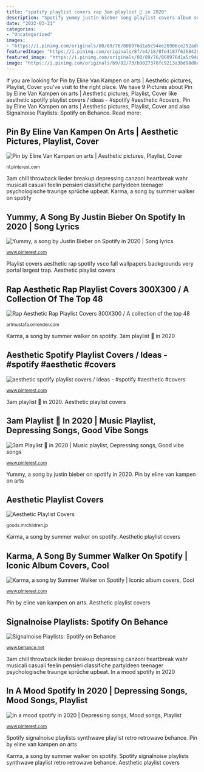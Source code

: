 ```yaml
---
title: "spotify playlist covers rap 3am playlist 🏽 in 2020"
description: "Spotify yummy justin bieber song playlist covers album songs lyrics cool aesthetic open rap"
date: "2022-03-21"
categories:
- "Uncategorized"
images:
- "https://i.pinimg.com/originals/80/89/76/808976d1a5c94ee26906ce252ad8c963.jpg"
featuredImage: "https://i.pinimg.com/originals/8f/e4/18/8fe4187f6368429209b93730d78523c9.png"
featured_image: "https://i.pinimg.com/originals/80/89/76/808976d1a5c94ee26906ce252ad8c963.jpg"
image: "https://i.pinimg.com/originals/b9/02/73/b9027378fc9213a3bd98d8e68567dccd.png"
---
```


If you are looking for Pin by Eline Van Kampen on arts | Aesthetic pictures, Playlist, Cover you've visit to the right place. We have 9 Pictures about Pin by Eline Van Kampen on arts | Aesthetic pictures, Playlist, Cover like aesthetic spotify playlist covers / ideas - #spotify #aesthetic #covers, Pin by Eline Van Kampen on arts | Aesthetic pictures, Playlist, Cover and also Signalnoise Playlists: Spotify on Behance. Read more:

## Pin By Eline Van Kampen On Arts | Aesthetic Pictures, Playlist, Cover

![Pin by Eline Van Kampen on arts | Aesthetic pictures, Playlist, Cover](https://i.pinimg.com/originals/8f/e4/18/8fe4187f6368429209b93730d78523c9.png "Spotify signalnoise playlists synthwave playlist retro retrowave behance")

<small>nl.pinterest.com</small>

3am chill throwback lieder breakup depressing canzoni heartbreak wahr musicali casuali feelin pensieri classifiche partyideen teenager psychologische traurige sprüche upbeat. Karma, a song by summer walker on spotify

## Yummy, A Song By Justin Bieber On Spotify In 2020 | Song Lyrics

![Yummy, a song by Justin Bieber on Spotify in 2020 | Song lyrics](https://i.pinimg.com/originals/fd/66/f3/fd66f30d9ba2531df37545691e6834d7.png "Spotify yummy justin bieber song playlist covers album songs lyrics cool aesthetic open rap")

<small>www.pinterest.com</small>

Playlist covers aesthetic rap spotify vsco fall wallpapers backgrounds very portal largest trap. Aesthetic playlist covers

## Rap Aesthetic Rap Playlist Covers 300X300 / A Collection Of The Top 48

![Rap Aesthetic Rap Playlist Covers 300X300 / A collection of the top 48](https://i.pinimg.com/originals/4b/29/53/4b2953434e0e85032a8082c102809a98.jpg "Depressing suggestions heartbreak saddest")

<small>artmustafa.onrender.com</small>

Karma, a song by summer walker on spotify. 3am playlist 🏽 in 2020

## Aesthetic Spotify Playlist Covers / Ideas - #spotify #aesthetic #covers

![aesthetic spotify playlist covers / ideas - #spotify #aesthetic #covers](https://i.pinimg.com/736x/a4/d3/97/a4d3975edd05acbf9965982f3efc2c6a.jpg "3am playlist 🏽 in 2020")

<small>www.pinterest.com</small>

3am playlist 🏽 in 2020. Aesthetic playlist covers

## 3am Playlist 🏽 In 2020 | Music Playlist, Depressing Songs, Good Vibe Songs

![3am Playlist 🏽 in 2020 | Music playlist, Depressing songs, Good vibe songs](https://i.pinimg.com/originals/b9/02/73/b9027378fc9213a3bd98d8e68567dccd.png "Signalnoise playlists: spotify on behance")

<small>www.pinterest.com</small>

Yummy, a song by justin bieber on spotify in 2020. Pin by eline van kampen on arts

## Aesthetic Playlist Covers

![Aesthetic Playlist Covers](https://i.pinimg.com/originals/80/89/76/808976d1a5c94ee26906ce252ad8c963.jpg "Depressing suggestions heartbreak saddest")

<small>goods.mrchildren.jp</small>

Karma, a song by summer walker on spotify. Aesthetic playlist covers

## Karma, A Song By Summer Walker On Spotify | Iconic Album Covers, Cool

![Karma, a song by Summer Walker on Spotify | Iconic album covers, Cool](https://i.pinimg.com/originals/39/4b/6b/394b6ba8b5be7203640f338ea8a1332b.jpg "Rap aesthetic rap playlist covers 300x300 / a collection of the top 48")

<small>www.pinterest.com</small>

Pin by eline van kampen on arts. Aesthetic playlist covers

## Signalnoise Playlists: Spotify On Behance

![Signalnoise Playlists: Spotify on Behance](https://mir-s3-cdn-cf.behance.net/project_modules/max_1200/64c72857183915.59cbcc586d1d1.jpg "Playlist covers aesthetic rap spotify vsco fall wallpapers backgrounds very portal largest trap")

<small>www.behance.net</small>

3am chill throwback lieder breakup depressing canzoni heartbreak wahr musicali casuali feelin pensieri classifiche partyideen teenager psychologische traurige sprüche upbeat. In a mood spotify in 2020

## In A Mood Spotify In 2020 | Depressing Songs, Mood Songs, Playlist

![In a mood spotify in 2020 | Depressing songs, Mood songs, Playlist](https://i.pinimg.com/736x/91/3d/a5/913da520075dc2451a4f7c6ed3471d38.jpg "Aesthetic playlist covers")

<small>www.pinterest.com</small>

Spotify signalnoise playlists synthwave playlist retro retrowave behance. Pin by eline van kampen on arts

Karma, a song by summer walker on spotify. Spotify signalnoise playlists synthwave playlist retro retrowave behance. Aesthetic playlist covers
